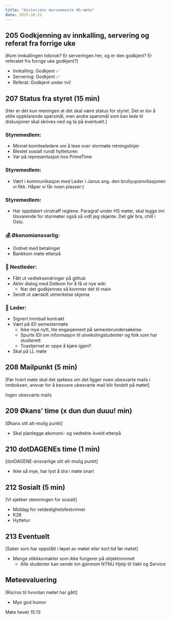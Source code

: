 ```yaml
---
title: "Historiens morsommeste HS-møte"
date: 2025-10-21
---
```


## 205 Godkjenning av innkalling, servering og referat fra forrige uke

[Kom innkallingen tidsnok? Er serveringen her, og er den godkjent? Er referatet fra forrige uke godkjent?]

- Innkalling: Godkjent ✅
- Servering: Godkjent ✅
- Referat: Godkjent under tvil

## 207 Status fra styret (15 min)

[Her er det kun meningen at det skal være status for styret. Det er lov å stille oppklarende spørsmål, men andre spørsmål som kan lede til diskusjoner skal skrives ned og ta på eventuelt.]

### Styremedlem:

- Minnet komiteeledere om å lese over stormøte retningslinjer
- Blestet sosialt rundt hytteturen
- Var på representasjon hos PrimeTime

### Styremedlem:

- Vært i kommunikasjon med Leder i Janus ang. den brullyupsinvitasjonen vi fikk. Håper vi får noen plasser:)

### Styremedlem:

- Har oppdatert vinstraff reglene. Paragraf under HS møter, skal legge inn tilsvarende for stormøter også så vidt jeg skjønte. Det går bra, chill i Oslo.

### 💰 Økonomiansvarlig:

- Ordnet med betalinger
- Bankkom møte etterpå

### 🤠 Nestleder:

- Fått ut vedteksendringer på github
- Aktiv dialog med Dotkom for å få ut nye wiki
    - Nar det godkjennes så kommer det til main
- Sendt ut særskilt utmerkelse skjema

### 👲 Leder:

- Signert Immball kontrakt
- Vært på IDI semestermøte
    - Ikke mye nytt, lite engasjement på semesterundersøkelse
    - Spurte IDI om informasjon til utvekslingstudenter og folk som har studierett
    - Toastjernet er oppe å kjøre igjen!!
- Skal på LL møte

## 208 Mailpunkt (5 min)

[Før hvert møte skal det sjekkes om det ligger noen ubesvarte mails i innboksen, ansvar for å besvare ubesvarte mail blir fordelt på møtet]

Ingen ubesvarte mails

## 209 Økans’ time (x dun dun duuu! min)

[Økans sitt alt-mulig punkt]

- Skal planlegge økonomi- og vedtekts-kveld etterpå

## 210 dotDAGENEs time (1 min)

[dotDAGENE-ansvarlige sitt alt-mulig punkt]

- Ikke så mye, har lyst å dra i møte snart

## 212 Sosialt (5 min)

[Vi sjekker stemningen for sosialt]

- Middag for veldedighetsfestvinner
- K2K
- Hyttetur

## 213 Eventuelt

[Saker som har oppstått i løpet av møtet eller kort tid før møtet]

- Mange stikkkontakter som ikke fungerer på objektrommet
    - Alle studenter kan sende inn gjennom NTNU Hjelp til Vakt og Service

## Møteevaluering

[Ris/ros til hvordan møtet har gått]

- Mye god humor

Møte hevet 15:13
